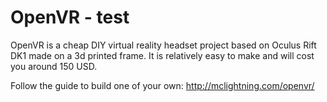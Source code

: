 # OpenVR - test

OpenVR is a cheap DIY virtual reality headset project based on Oculus Rift DK1 made on a 3d printed frame. It is relatively easy to make and will cost you around 150 USD.

Follow the guide to build one of your own:
http://mclightning.com/openvr/
